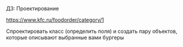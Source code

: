 ДЗ: Проектирование

https://www.kfc.ru/foodorder/category/1

Спроектировать класс (определить поля) и
создать пару объектов, которые описывают
выбранные вами бургеры
